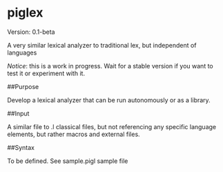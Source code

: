 piglex
======
Version: 0.1-beta

A very similar lexical analyzer to traditional lex, but independent of languages

*Notice*: this is a work in progress. Wait for a stable version if you want to test it
or experiment with it.

##Purpose

Develop a lexical analyzer that can be run autonomously or as a library.

##Input

A similar file to .l classical files, but not referencing any specific language elements,
but rather macros and external files.

##Syntax

To be defined. See sample.pigl sample file

